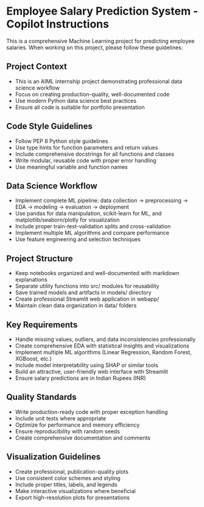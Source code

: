 <!-- Use this file to provide workspace-specific custom instructions to Copilot. For more details, visit https://code.visualstudio.com/docs/copilot/copilot-customization#_use-a-githubcopilotinstructionsmd-file -->

# Employee Salary Prediction System - Copilot Instructions

This is a comprehensive Machine Learning project for predicting employee salaries. When working on this project, please follow these guidelines:

## Project Context
- This is an AIML internship project demonstrating professional data science workflow
- Focus on creating production-quality, well-documented code
- Use modern Python data science best practices
- Ensure all code is suitable for portfolio presentation

## Code Style Guidelines
- Follow PEP 8 Python style guidelines
- Use type hints for function parameters and return values
- Include comprehensive docstrings for all functions and classes
- Write modular, reusable code with proper error handling
- Use meaningful variable and function names

## Data Science Workflow
- Implement complete ML pipeline: data collection → preprocessing → EDA → modeling → evaluation → deployment
- Use pandas for data manipulation, scikit-learn for ML, and matplotlib/seaborn/plotly for visualization
- Include proper train-test-validation splits and cross-validation
- Implement multiple ML algorithms and compare performance
- Use feature engineering and selection techniques

## Project Structure
- Keep notebooks organized and well-documented with markdown explanations
- Separate utility functions into src/ modules for reusability
- Save trained models and artifacts in models/ directory
- Create professional Streamlit web application in webapp/
- Maintain clean data organization in data/ folders

## Key Requirements
- Handle missing values, outliers, and data inconsistencies professionally
- Create comprehensive EDA with statistical insights and visualizations
- Implement multiple ML algorithms (Linear Regression, Random Forest, XGBoost, etc.)
- Include model interpretability using SHAP or similar tools
- Build an attractive, user-friendly web interface with Streamlit
- Ensure salary predictions are in Indian Rupees (INR)

## Quality Standards
- Write production-ready code with proper exception handling
- Include unit tests where appropriate
- Optimize for performance and memory efficiency
- Ensure reproducibility with random seeds
- Create comprehensive documentation and comments

## Visualization Guidelines
- Create professional, publication-quality plots
- Use consistent color schemes and styling
- Include proper titles, labels, and legends
- Make interactive visualizations where beneficial
- Export high-resolution plots for presentations
